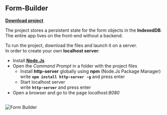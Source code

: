 ## Form-Builder  
**[Download project](https://github.com/DanielBieniek/Form-Builder/releases)**  

The project stores a persistent state for the form objects in the **IndexedDB**.  
The entire app lives on the front-end without a backend.  

To run the project, download the files and launch it on a server.  
In order to create your own **localhost server**:
* Install **[Node.Js](https://nodejs.org/en/)** 
* Open the *Command Prompt* in a folder with the project files
  * Install **http-server** globally using **npm** (Node.Js Package Manager)  
  write **```npm install http-server -g```** and press enter
  * Start localhost server  
  write **```http-server```** and press enter
* Open a browser and go to the page *localhost:8080*  

##
![Form Builder](https://i.imgur.com/U5gVFDY.png)
##
